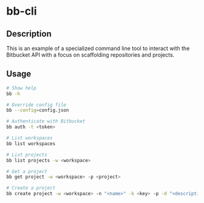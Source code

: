# bb-cli

## Description

This is an example of a specialized command line tool to interact with the 
Bitbucket API with a focus on scaffolding repositories and projects.

## Usage

```bash
# Show help
bb -h

# Override config file
bb --config=config.json

# Authenticate with Bitbucket
bb auth -t <token>

# List workspaces
bb list workspaces

# List projects
bb list projects -w <workspace>

# Get a project
bb get project -w <workspace> -p <project>

# Create a project
bb create project -w <workspace> -n "<name>" -k <key> -p -d "<description>"
```
